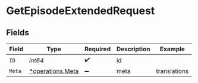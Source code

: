 # GetEpisodeExtendedRequest


## Fields

| Field                                               | Type                                                | Required                                            | Description                                         | Example                                             |
| --------------------------------------------------- | --------------------------------------------------- | --------------------------------------------------- | --------------------------------------------------- | --------------------------------------------------- |
| `ID`                                                | *int64*                                             | :heavy_check_mark:                                  | id                                                  |                                                     |
| `Meta`                                              | [*operations.Meta](../../models/operations/meta.md) | :heavy_minus_sign:                                  | meta                                                | translations                                        |